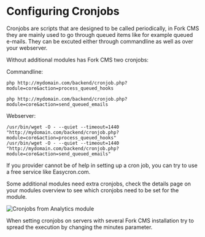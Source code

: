 # Configuring Cronjobs

Cronjobs are scripts that are designed to be called periodically, in Fork CMS they are mainly used to go through queued items like for example queued e-mails. They can be excuted either through commandline as well as over your webserver.

Without additional modules has Fork CMS two cronjobs:

Commandline: 

```
php http://mydomain.com/backend/cronjob.php?module=core&action=process_queued_hooks

php http://mydomain.com/backend/cronjob.php?module=core&action=send_queued_emails
```

Webserver: 

```
/usr/bin/wget -O - --quiet --timeout=1440 "http://mydomain.com/backend/cronjob.php?module=core&action=process_queued_hooks"
/usr/bin/wget -O - --quiet --timeout=1440 "http://mydomain.com/backend/cronjob.php?module=core&action=send_queued_emails"
```
If you provider cannot be of help in setting up a cron job, you can try to use a free service like Easycron.com.

Some additional modules need extra cronjobs, check the details page on your modules overview to see which cronjobs need to be set for the module.

![Cronjobs from Analytics module](https://raw.github.com/forkcms/documentation/master/getting%20started/assets/cronjobs_analytics.png)

When setting cronjobs on servers with several Fork CMS installation try to spread the execution by changing the minutes parameter.
